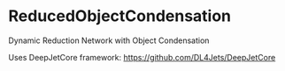 # ReducedObjectCondensation
Dynamic Reduction Network with Object Condensation

Uses DeepJetCore framework: https://github.com/DL4Jets/DeepJetCore
